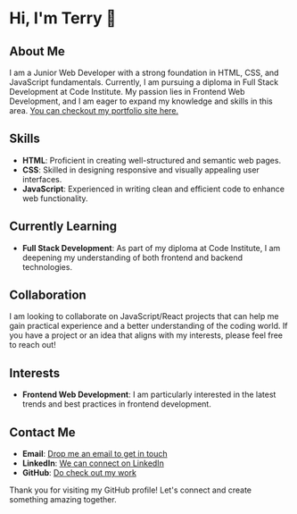 # Hi, I'm Terry 👋

## About Me
I am a Junior Web Developer with a strong foundation in HTML, CSS, and JavaScript fundamentals. Currently, I am pursuing a diploma in Full Stack Development at Code Institute. My passion lies in Frontend Web Development, and I am eager to expand my knowledge and skills in this area. [You can checkout my portfolio site here.](https://terryloughran.netlify.app/)

## Skills
- **HTML**: Proficient in creating well-structured and semantic web pages.
- **CSS**: Skilled in designing responsive and visually appealing user interfaces.
- **JavaScript**: Experienced in writing clean and efficient code to enhance web functionality.

## Currently Learning
- **Full Stack Development**: As part of my diploma at Code Institute, I am deepening my understanding of both frontend and backend technologies.

## Collaboration
I am looking to collaborate on JavaScript/React projects that can help me gain practical experience and a better understanding of the coding world. If you have a project or an idea that aligns with my interests, please feel free to reach out!

## Interests
- **Frontend Web Development**: I am particularly interested in the latest trends and best practices in frontend development.

## Contact Me
- **Email**: [Drop me an email to get in touch](terryloughran@gmail.com)
- **LinkedIn**: [We can connect on LinkedIn](https://www.linkedin.com/in/terryloughran/)
- **GitHub**: [Do check out my work](https://github.com/TerryLoc?tab=repositories)

Thank you for visiting my GitHub profile! Let's connect and create something amazing together.
